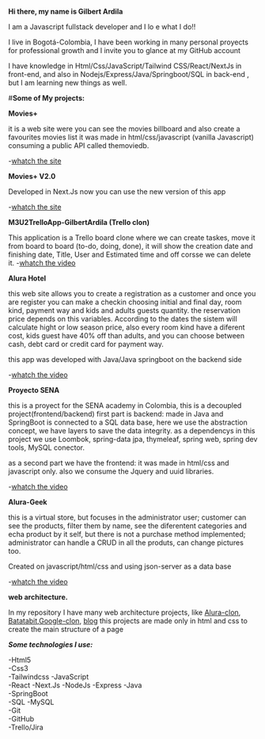 **Hi there, my name is Gilbert Ardila**


I am a Javascript fullstack developer and I lo e what I do!!  


I live in Bogotá-Colombia, I have been working  in many personal proyects for professional growth and I invite you to glance at my GitHub account  


I have knowledge in Html/Css/JavaScript/Tailwind CSS/React/NextJs in front-end, and also in Nodejs/Express/Java/Springboot/SQL in back-end , but I am learning new things as well.


#**Some of My projects:**


**Movies+**


it is a web site were you can see the movies billboard and also create a favourites movies list
it was made in html/css/javascript (vanilla Javascript) consuming a public API called themoviedb.


-[whatch the site](https://gilbertardila.github.io/movieAPI/#home)

**Movies+ V2.0**


Developed in Next.Js now you can use the new version of this app


-[whatch the site](http://movies-v2-0.vercel.app/)


**M3U2TrelloApp-GilbertArdila (Trello clon)**

This application is a Trello board clone where we can create taskes, move it from board to board (to-do, doing, done), it will show the creation date and finishing date, Title, User and Estimated time and off corsse we can delete it.
-[whatch the video](https://youtu.be/fJKKSUHx9CM)



**Alura Hotel**

this web site allows you to create a registration as a customer and once you are register you can make a checkin choosing initial and final day, room kind, payment way and kids and adults guests quantity. the reservation price depends on this variables. According to the dates the sistem will calculate hight or low season price, also every room kind have a diferent cost, kids guest have 40% off than adults, and you can choose between cash, debt card or credit card for payment way.


this app was developed with Java/Java springboot on the backend side


-[whatch the video](https://youtu.be/ngIZJMJpm40)


**Proyecto SENA**


this is a proyect for the SENA academy in Colombia, this is a decoupled project(frontend/backend)
first part is backend: made in Java and SpringBoot is connected to a SQL data base, here we use the abstraction concept, we have layers to save the data integrity.
as a dependencys in this project we use  Loombok, spring-data jpa, thymeleaf, spring web, spring dev tools, MySQL conector.


as a second part we have the frontend: it was made in html/css and javascript only. also we consume the Jquery and uuid libraries.


-[whatch the video](https://youtu.be/TIAlkqJOHbk)



**Alura-Geek**


this is a virtual store, but focuses in the administrator user; customer can see the products, filter them by name, see the diferentent categories and echa product by it self, but there is not a purchase method implemented; administrator can handle a CRUD in all the produts, can change pictures too.


Created on javascript/html/css and using json-server as a data base


-[whatch the video](https://youtu.be/fEAob8wyxH0)



**web architecture.**


In my repository I have many web architecture projects, like [Alura-clon](https://alura-clon.vercel.app/), [Batatabit](http://batatabit-beta.vercel.app/),[Google-clon](https://gilbertardila.github.io/google_clone/), [blog](http://blog-brown-three.vercel.app/)
this projects are made only in html and css to create the main structure of a page


*****Some technologies I use:*****

-Html5  
-Css3  
-Tailwindcss
-JavaScript  
-React
-Next.Js
-NodeJs
-Express
-Java  
-SpringBoot  
-SQL
-MySQL  
-Git  
-GitHub  
-Trello/Jira  

